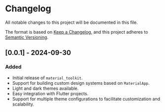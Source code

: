 # Changelog

All notable changes to this project will be documented in this file.

The format is based on [Keep a Changelog](https://keepachangelog.com/en/1.0.0/), and this project adheres to [Semantic Versioning](https://semver.org/).

## [0.0.1] - 2024-09-30
### Added
- Initial release of `material_toolkit`.
- Support for building custom design systems based on `MaterialApp`.
- Light and dark themes available.
- Easy integration with Flutter projects.
- Support for multiple theme configurations to facilitate customization and scalability.
